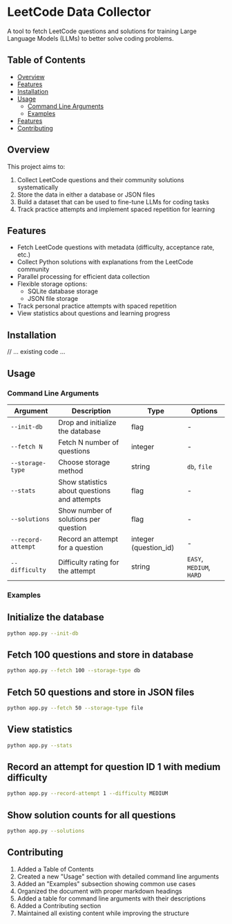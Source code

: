 # LeetCode Data Collector

A tool to fetch LeetCode questions and solutions for training Large Language Models (LLMs) to better solve coding problems.

## Table of Contents
- [Overview](#overview)
- [Features](#features)
- [Installation](#installation)
- [Usage](#usage)
  - [Command Line Arguments](#command-line-arguments)
  - [Examples](#examples)
- [Features](#features)
- [Contributing](#contributing)

## Overview

This project aims to:
1. Collect LeetCode questions and their community solutions systematically
2. Store the data in either a database or JSON files
3. Build a dataset that can be used to fine-tune LLMs for coding tasks
4. Track practice attempts and implement spaced repetition for learning

## Features

- Fetch LeetCode questions with metadata (difficulty, acceptance rate, etc.)
- Collect Python solutions with explanations from the LeetCode community
- Parallel processing for efficient data collection
- Flexible storage options:
  - SQLite database storage
  - JSON file storage
- Track personal practice attempts with spaced repetition
- View statistics about questions and learning progress

## Installation

// ... existing code ...

## Usage

### Command Line Arguments

| Argument | Description | Type | Options |
|----------|-------------|------|----------|
| `--init-db` | Drop and initialize the database | flag | - |
| `--fetch N` | Fetch N number of questions | integer | - |
| `--storage-type` | Choose storage method | string | `db`, `file` |
| `--stats` | Show statistics about questions and attempts | flag | - |
| `--solutions` | Show number of solutions per question | flag | - |
| `--record-attempt` | Record an attempt for a question | integer (question_id) | - |
| `--difficulty` | Difficulty rating for the attempt | string | `EASY`, `MEDIUM`, `HARD` |

### Examples

## Initialize the database
```bash
python app.py --init-db
```

## Fetch 100 questions and store in database
```bash
python app.py --fetch 100 --storage-type db
```

## Fetch 50 questions and store in JSON files
```bash
python app.py --fetch 50 --storage-type file
```

## View statistics
```bash
python app.py --stats
```

## Record an attempt for question ID 1 with medium difficulty
```bash
python app.py --record-attempt 1 --difficulty MEDIUM
```

## Show solution counts for all questions
```bash
python app.py --solutions
```

## Contributing
1. Added a Table of Contents
2. Created a new "Usage" section with detailed command line arguments
3. Added an "Examples" subsection showing common use cases
4. Organized the document with proper markdown headings
5. Added a table for command line arguments with their descriptions
6. Added a Contributing section
7. Maintained all existing content while improving the structure